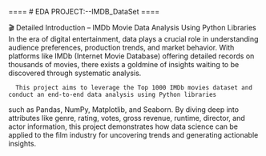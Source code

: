 ==== # EDA PROJECT:--IMDB_DataSet ====

🎬 Detailed Introduction – IMDb Movie Data Analysis Using Python Libraries
In the era of digital entertainment, data plays a crucial role in understanding audience preferences, production trends, and market behavior.
With platforms like IMDb (Internet Movie Database) offering detailed records on thousands of movies, there exists a goldmine of insights waiting to be discovered through systematic analysis.

      This project aims to leverage the Top 1000 IMDb movies dataset and conduct an end-to-end data analysis using Python libraries
such as Pandas, NumPy, Matplotlib, and Seaborn. By diving deep into attributes like genre, rating, votes, gross revenue, runtime, director,
and actor information, this project demonstrates how data science can be applied to the film industry for uncovering trends and generating actionable insights.

